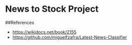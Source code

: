 # News to Stock Project

##References
- https://wikidocs.net/book/2155
- https://github.com/miguelfzafra/Latest-News-Classifier